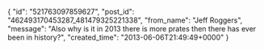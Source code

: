  {
   "id": "521763097859627",
   "post_id": "462493170453287_481479325221338",
   "from_name": "Jeff Roggers",
   "message": "Also why is it in 2013 there is more prates then there has ever been in history?",
   "created_time": "2013-06-06T21:49:49+0000"
 }
